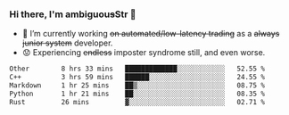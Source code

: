 ### Hi there, I'm ambiguou~~s~~Str 👋

<!--
**ambiguoustexture/ambiguoustexture** is a ✨ _special_ ✨ repository because its `README.md` (this file) appears on your GitHub profile.

Here are some ideas to get you started:
-->
- 🔭 I’m currently working ~~on automated/low-latency trading~~ as a ~~always junior system~~ developer.
- :worried: Experiencing ~~endless~~ imposter syndrome still, and even worse.

<!--START_SECTION:waka-->

```txt
Other        8 hrs 33 mins   █████████████░░░░░░░░░░░░   52.55 %
C++          3 hrs 59 mins   ██████░░░░░░░░░░░░░░░░░░░   24.55 %
Markdown     1 hr 25 mins    ██▒░░░░░░░░░░░░░░░░░░░░░░   08.75 %
Python       1 hr 21 mins    ██░░░░░░░░░░░░░░░░░░░░░░░   08.35 %
Rust         26 mins         ▓░░░░░░░░░░░░░░░░░░░░░░░░   02.71 %
```

<!--END_SECTION:waka-->
